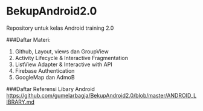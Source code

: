 # BekupAndroid2.0
Repository untuk kelas Android training 2.0


###Daftar Materi:
1. Github, Layout, views dan GroupView
2. Activity Lifecycle & Interactive Fragmentation
3. ListView Adapter & Interactive with API
4. Firebase Authentication
5. GoogleMap dan AdmoB


###Daftar Referensi Libary Android
https://github.com/gumelarbagja/BekupAndroid2.0/blob/master/ANDROID_LIBRARY.md
